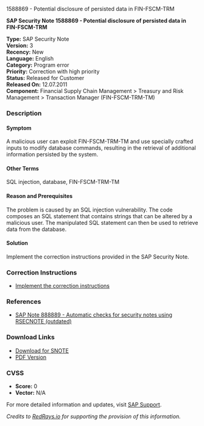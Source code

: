 1588869 - Potential disclosure of persisted data in FIN-FSCM-TRM

**SAP Security Note 1588869 - Potential disclosure of persisted data in FIN-FSCM-TRM**

**Type:** SAP Security Note  
**Version:** 3  
**Recency:** New  
**Language:** English  
**Category:** Program error  
**Priority:** Correction with high priority  
**Status:** Released for Customer  
**Released On:** 12.07.2011  
**Component:** Financial Supply Chain Management > Treasury and Risk Management > Transaction Manager (FIN-FSCM-TRM-TM)

### Description

#### Symptom
A malicious user can exploit FIN-FSCM-TRM-TM and use specially crafted inputs to modify database commands, resulting in the retrieval of additional information persisted by the system.

#### Other Terms
SQL injection, database, FIN-FSCM-TRM-TM

#### Reason and Prerequisites
The problem is caused by an SQL injection vulnerability. The code composes an SQL statement that contains strings that can be altered by a malicious user. The manipulated SQL statement can then be used to retrieve data from the database.

#### Solution
Implement the correction instructions provided in the SAP Security Note.

### Correction Instructions
- [Implement the correction instructions](https://me.sap.com/corrins/0001588869/201)

### References
- [SAP Note 888889 - Automatic checks for security notes using RSECNOTE (outdated)](https://me.sap.com/notes/888889)

### Download Links
- [Download for SNOTE](https://notesdownloads.sap.com/note/0040000009431992017)
- [PDF Version](https://userapps.support.sap.com/sap/support/sfm/notes/print/0001588869?language=en-US&token=157AB1528EF73C3BC32F0C557D1BCAC1)

### CVSS
- **Score:** 0
- **Vector:** N/A

For more detailed information and updates, visit [SAP Support](https://me.sap.com/).

*Credits to [RedRays.io](https://redrays.io) for supporting the provision of this information.*